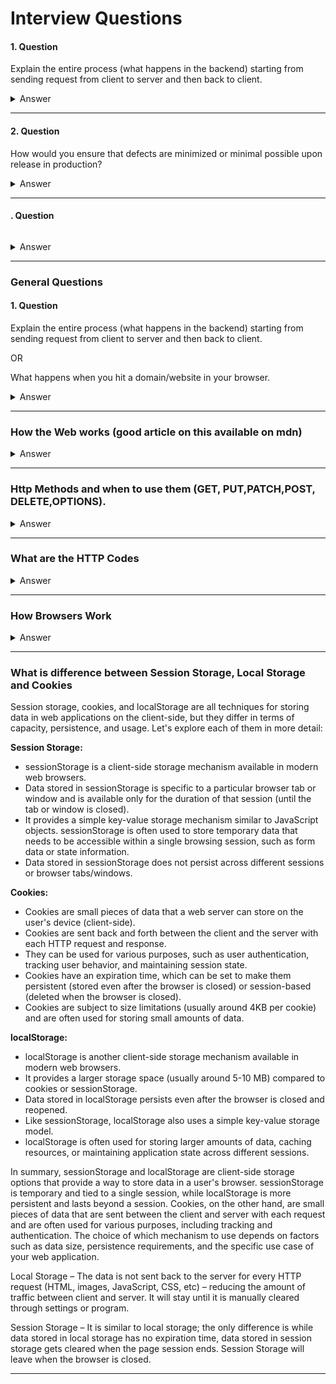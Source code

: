 # Interview Questions

#### 1. Question

Explain the entire process (what happens in the backend) starting from sending request from client to server and then back to client.

<details>
<summary>Answer</summary>
<p>

</p>
</details>

---

#### 2. Question

How would you ensure that defects are minimized or minimal possible upon release in production?

<details>
<summary>Answer</summary>
<p>

</p>
</details>

---

#### . Question

```javascript

```

<details>
<summary>Answer</summary>
<p>

</p>
</details>

---

### General Questions

#### 1. Question

Explain the entire process (what happens in the backend) starting from sending request from client to server and then back to client.

OR

What happens when you hit a domain/website in your browser.

<details>
<summary>Answer</summary>
<p>

</p>
</details>

---

### How the Web works (good article on this available on mdn)

<details>
<summary>Answer</summary>
<p>

</p>
</details>

---

### Http Methods and when to use them (GET, PUT,PATCH,POST, DELETE,OPTIONS).

<details>
<summary>Answer</summary>
<p>
HTTP methods (also known as HTTP verbs) are fundamental concepts in the HTTP protocol, used to indicate the desired action to be performed on a resource. Each HTTP method has a specific purpose and use case. Here's an overview of commonly used HTTP methods and when to use them:

**GET:**

- Purpose: Retrieve data from the server.
- Use Cases: Use GET to fetch a resource's representation. It should be safe (no side effects) and idempotent (repeated requests have the same effect as a single request).
- Example: Fetching a blog post, retrieving user profile information.

**POST:**

- Purpose: Submit data to the server for processing.
- Use Cases: Use POST to send data to the server to create a new resource or perform a non-idempotent action that might have side effects.
- Example: Creating a new user account, submitting a form, adding a comment.

**PUT:**

- Purpose: Update or create a resource on the server.
- Use Cases: Use PUT to update an existing resource or create a new one if it doesn't exist. It should be idempotent (repeated requests don't have unintended side effects).
- Example: Updating a user's profile, updating a blog post.

**PATCH:**

- Purpose: Partially update a resource on the server.
- Use Cases: Use PATCH to apply partial modifications to a resource. It is used when you want to update specific fields of a resource without affecting the rest of the data.
- Example: Updating only the description of a blog post, modifying certain properties of an object.

**DELETE:**

- Purpose: Remove a resource from the server.
- Use Cases: Use DELETE to delete a resource from the server. It should be idempotent and safe if possible (although deletion is inherently not safe).
- Example: Deleting a user account, removing a comment.

**OPTIONS:**

- Purpose: Retrieve information about the communication options for the target resource.
- Use Cases: Use OPTIONS to request information about the communication options supported by the server for a specific resource.
- Example: Checking supported HTTP methods, CORS preflight requests.

</p>
</details>

---

### What are the HTTP Codes

<details>
<summary>Answer</summary>
<p>

**GET:**

- 200 OK: The request was successful, and the response body contains the requested data.
- 404 Not Found: The requested resource was not found on the server.

**POST:**

- 201 Created: The request was successful, and a new resource was created on the server.
- 400 Bad Request: The server could not understand the request, often due to invalid parameters.

**PUT:**

- 200 OK: The request was successful, and the resource was updated.
- 204 No Content: The request was successful, and the response body is empty (no data to send back).

**PATCH:**

- 200 OK: The request was successful, and the resource was partially updated.
- 204 No Content: The request was successful, and the response body is empty (no data to send back).

**DELETE:**

- 204 No Content: The resource was successfully deleted, and the response body is empty.
- 404 Not Found: The resource to be deleted was not found on the server.

**OPTIONS:**

- 200 OK: The server successfully responded to an OPTIONS request, providing information about allowed communication options for the target resource.

Informational responses (100 – 199)
Successful responses (200 – 299)
Redirection messages (300 – 399)
Client error responses (400 – 499)
Server error responses (500 – 599)

</p>
</details>

---

### How Browsers Work

<details>
<summary>Answer</summary>
<p>

[Answer](https://developer.mozilla.org/en-US/docs/Web/Performance/How_browsers_work)

</p>
</details>

---

### What is difference between Session Storage, Local Storage and Cookies

Session storage, cookies, and localStorage are all techniques for storing data in web applications on the client-side, but they differ in terms of capacity, persistence, and usage. Let's explore each of them in more detail:

**Session Storage:**

- sessionStorage is a client-side storage mechanism available in modern web browsers.
- Data stored in sessionStorage is specific to a particular browser tab or window and is available only for the duration of that session (until the tab or window is closed).
- It provides a simple key-value storage mechanism similar to JavaScript objects.
  sessionStorage is often used to store temporary data that needs to be accessible within a single browsing session, such as form data or state information.
- Data stored in sessionStorage does not persist across different sessions or browser tabs/windows.

**Cookies:**

- Cookies are small pieces of data that a web server can store on the user's device (client-side).
- Cookies are sent back and forth between the client and the server with each HTTP request and response.
- They can be used for various purposes, such as user authentication, tracking user behavior, and maintaining session state.
- Cookies have an expiration time, which can be set to make them persistent (stored even after the browser is closed) or session-based (deleted when the browser is closed).
- Cookies are subject to size limitations (usually around 4KB per cookie) and are often used for storing small amounts of data.

**localStorage:**

- localStorage is another client-side storage mechanism available in modern web browsers.
- It provides a larger storage space (usually around 5-10 MB) compared to cookies or sessionStorage.
- Data stored in localStorage persists even after the browser is closed and reopened.
- Like sessionStorage, localStorage also uses a simple key-value storage model.
- localStorage is often used for storing larger amounts of data, caching resources, or maintaining application state across different sessions.

In summary, sessionStorage and localStorage are client-side storage options that provide a way to store data in a user's browser. sessionStorage is temporary and tied to a single session, while localStorage is more persistent and lasts beyond a session. Cookies, on the other hand, are small pieces of data that are sent between the client and server with each request and are often used for various purposes, including tracking and authentication. The choice of which mechanism to use depends on factors such as data size, persistence requirements, and the specific use case of your web application.

Local Storage – The data is not sent back to the server for every HTTP request (HTML, images, JavaScript, CSS, etc) – reducing the amount of traffic between client and server. It will stay until it is manually cleared through settings or program.

Session Storage – It is similar to local storage; the only difference is while data stored in local storage has no expiration time, data stored in session storage gets cleared when the page session ends. Session Storage will leave when the browser is closed.

---
